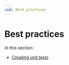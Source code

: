 ```yaml
---
uid: Best_practices
---
```


# Best practices

In this section:

- [Creating unit tests](xref:Creating_unit_tests)
